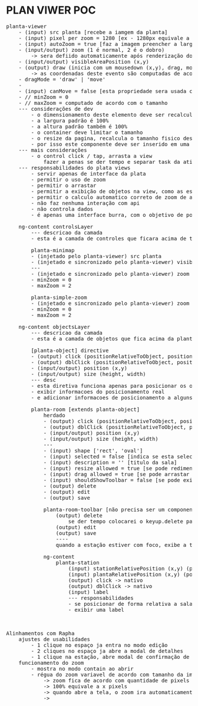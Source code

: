 # PLAN VIWER POC

<pre>
planta-viewer
    - (input) src planta [recebe a iamgem da planta]
    - (input) pixel per zoom = 1280 [ex - 1280px equivale a 1 de zoom, se a imagem for dez vezes maior o zoom exibido sera de 0.1]
    - (input) autoZoom = true [faz a imagem preencher a largura maxima do componente]
    - (input/output) zoom (1 é normal, 2 é o dobro)
        -> sera defiido automaticamente após renderização do componente
    - (input/output) visibleAreaPosition (x,y)
    - (output) draw (inicia com um mousedown (x,y), drag, mouseup(x,y))
        -> as coordenadas deste evento são computadas de acordo com o posicionamento e o zoom
    - dragMode = 'draw' | 'move'
    - 
    - (input) canMove = false [esta propriedade sera usada com true para a visualização no mobile]
    - // minZoom = 0
    - // maxZoom = computado de acordo com o tamanho
    --- considerações de dev
        - o dimensionamento deste elemento deve ser recalculado com o resize da janela
        - a largura padrão é 100%
        - a altura padrão também é 100%
        - o container deve limitar o tamanho
        - o resize da pagina, recalcula o tamanho fisico deste elemento, e entao recalcula toda a imagem
        - por isso este componente deve ser inserido em uma div que ocupe 100%, de largura e altura da área disponivel dele 
    --- mais considerações
        - o control click / tap, arrasta a view
            fazer a penas se der tempo e separar task da atividade
    --- responsabilidades do plata views
        - servir apenas de interface da plata
        - permitir o uso de zoom
        - permitir o arrastar
        - permitir a exibição de objetos na view, como as estações
        - permitir o calculo automatico correto de zoom de acordo com o tamanho da planta
        - não faz nenhuma interação com api
        - não controla dados
        - é apenas uma interface burra, com o objetivo de posicionar elementos e dar zoom

    ng-content controlsLayer
        --- descricao da camada
        - esta é a camada de controles que ficara acima de tudo na planta

        planta-minimap
        - (injetado pelo planta-viewer) src planta
        - (injetado e sincronizado pelo planta-viewer) visibleAreaPosition (x,y)
        ---
        - (injetado e sincronizado pelo planta-viewer) zoom
        - minZoom = 0
        - maxZoom = 2

        planta-simple-zoom
        - (injetado e sincronizado pelo planta-viewer) zoom
        - minZoom = 0
        - maxZoom = 2
    
    ng-content objectsLayer
        --- descricao da camada
        - esta é a camada de objetos que fica acima da planta e abaixo dos controles

        [planta-object] directive
        - (output) click (positionRelativeToObject, positionRelativeToPlanta)
        - (output) dblClick (positionRelativeToObject, positionRelativeToPlanta)
        - (input/output) position (x,y)
        - (input/output) size (height, width)
        --- desc
        - esta diretiva funciona apenas para posicionar os objetos nesta camada
        - exibir informacoes do posicionamento real
        - e adicionar informacoes de posicionamento a alguns eventos do mouse

        planta-room [extends planta-object]
            herdado
            - (output) click (positionRelativeToObject, positionRelativeToPlanta)
            - (output) dblClick (positionRelativeToObject, positionRelativeToPlanta)
            - (input/output) position (x,y)
            - (input/output) size (height, width)
            ---
            - (input) shape ['rect', 'oval']
            - (input) selected = false [indica se esta selecionada ou não]
            - (input) description = '' [titulo da sala]
            - (input) resize allowed = true [se pode redimencionar ou não]
            - (input) drag allowed = true [se pode arrastar ou não]
            - (input) shouldShowToolbar = false [se pode exibir a toolbar quando selecionado]
            - (output) delete
            - (output) edit
            - (output) save

            planta-room-toolbar [não precisa ser um componente]
                (output) delete
                    se der tempo colocarei o keyup.delete para triggar este evento
                (output) edit
                (output) save
                ----
                quando a estação estiver com foco, exibe a toolbar se shouldShowToolbar for true

            ng-content
                planta-station
                    (input) stationRelativePosition (x,y) (posicao relativa a estacao)
                    (input) plantaRelativePosition (x,y) (posicao relativa a planta)
                    (output) click -> nativo
                    (output) dblClick -> nativo
                    (input) label
                    --- responsabilidades
                    - se posicionar de forma relativa a sala e a planta
                    - exibir uma label



Alinhamentos com Rapha
    ajustes de usabilidades
        - 1 clique no espaço ja entra no modo edição
        - 2 cliques no espaço ja abre a modal de detalhes
        - 1 clique na estação, abre modal de confirmação de exclusão
    funcionamento do zoom
        - mostra no modo contain ao abrir
        - régua do zoom variavel de acordo com tamanho da imagem
            -> zoom fica de acordo com quantidade de pixels
            -> 100% equivale a x pixels
            -> quando abre a tela, o zoom ira automaticamente para o valor que preenche a tela
            -> 
    
</pre>
